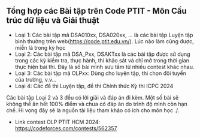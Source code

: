 Tổng hợp các Bài tập trên Code PTIT - Môn Cấu trúc dữ liệu và Giải thuật
----------------------------
- Loại 1: Các bài tập mã DSA010xx, DSA020xx, ... là các bài tập Luyện tập bình thường trên web(https://code.ptit.edu.vn/). Lúc nào làm cũng được, miễn là trong kỳ học
- Loại 2: Các bài tập mã DSA_Pxx, DSAKTxx là các bài tập được sử dụng trong các kỳ kiểm tra, thực hành, thi khảo sát và chỉ mở trong thời gian thực hiện bài thi. Đây là số bài mình sưu tầm từ nhiều contest khác nhau.
- Loại 3: Các bài tập mã OLPxx: Dùng cho luyện tập, thi chọn đội tuyển của trường, v.v...
- Loại 4: Các đề thi Luyện tập, đề thi Chính thức Kỳ thi ICPC 2024

 Các bài tập Loại 2 và 3 đều có lời giải và đáp án đi kèm. Một số bài sẽ không thể ăn hết 100% điểm và chưa có đáp án do trình độ mình còn hạn chế.
 Hi vọng đây sẽ là nguồn tài liệu tham khảo có ích cho môn học ./.

 - Link contest OLP PTIT HCM 2024: https://codeforces.com/contests/562357
